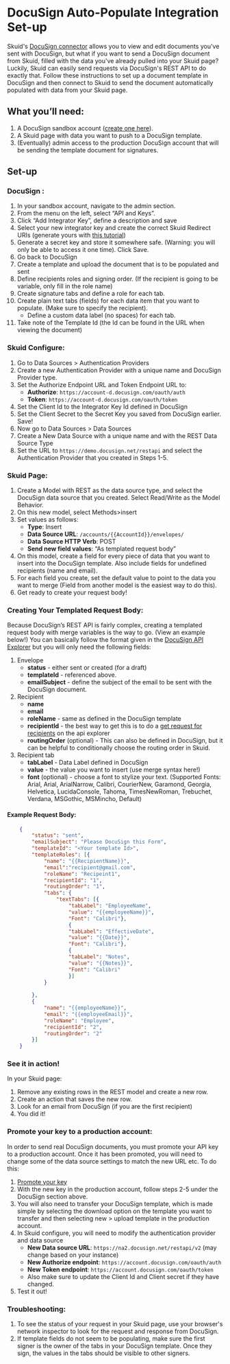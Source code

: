 

# DocuSign Auto-Populate Integration Set-up

Skuid's [DocuSign connector](https://docs.skuid.com/latest/en/data/docusign/#docusign) allows you to view and edit documents you've sent with DocuSign, but what if you want to send a DocuSign document from Skuid, filled with the data you've already pulled into your Skuid page? Luckily, Skuid can easily send requests via DocuSign's REST API to do exactly that. Follow these instructions to set up a document template in DocuSign and then connect to Skuid to send the document automatically populated with data from your Skuid page.
 
## What you’ll need: 
1. A DocuSign sandbox account ([create one here](https://go.docusign.com/trial/)).
2. A Skuid page with data you want to push to a DocuSign template.
3. (Eventually) admin access to the production DocuSign account that will be sending the template document for signatures.

## Set-up
### DocuSign : 
1. In your sandbox account, navigate to the admin section. 
2. From the menu on the left, select “API and Keys”.
3. Click “Add Integrator Key”, define a description and save
4. Select your new integrator key and create the correct Skuid Redirect URIs (generate yours with [this tutorial](https://docs.skuid.com/latest/en/data/callback-urls-redirect-uris.html))
5. Generate a secret key and store it somewhere safe. (Warning: you will only be able to access it one time). Click Save. 
6. Go back to DocuSign 
7. Create a template and upload the document that is to be populated and sent 
8. Define recipients roles and signing order. (If the recipient is going to be variable, only fill in the role name)
9. Create signature tabs and define a role for each tab. 
10. Create plain text tabs (fields) for each data item that you want to populate. (Make sure to specify the recipient). 
	- Define a custom data label (no spaces) for each tab. 
11. Take note of the Template Id (the Id can be found in the URL when viewing the document)
 

### Skuid Configure: 
1. Go to Data Sources > Authentication Providers
2. Create a new Authentication Provider with a unique name and DocuSign Provider type. 
3. Set the Authorize Endpoint URL and Token Endpoint URL to: 
	- **Authorize**: `https://account-d.docusign.com/oauth/auth`
	- **Token**: `https://account-d.docusign.com/oauth/token`
4. Set the Client Id to the Integrator Key Id defined in DocuSign
5. Set the Client Secret to the Secret Key you saved from DocuSign earlier. Save!
6. Now go to Data Sources > Data Sources
7. Create a New Data Source with a unique name and with the REST Data Source Type
8. Set the URL to  `https://demo.docusign.net/restapi` and select the Authentication Provider that you created in Steps 1-5.


### Skuid Page:
1. Create a Model with REST as the data source type, and select the DocuSign data source that you created. Select Read/Write as the Model Behavior.
2. On this new model, select Methods>insert
3. Set values as follows: 
	- **Type**: Insert
	- **Data Source URL**: `/accounts/{{AccountId}}/envelopes/`
	- **Data Source HTTP Verb**: POST 
	- **Send new field values**: “As templated request body” 
4. On this model, create a field for every piece of data that you want to insert into the DocuSign template. Also include fields for undefined recipients (name and email). 
5. For each field you create, set the default value to point to the data you want to merge (Field from another model is the easiest way to do this).
6. Get ready to create your request body!


### Creating Your Templated Request Body:
Because DocuSign’s REST API is fairly complex, creating a templated request body with merge variables is the way to go. (View an example below!)
You can basically follow the format given in the [DocuSign API Explorer](https://apiexplorer.docusign.com/#/esign/restapi?categories=Envelopes&tags=Envelopes&operations=create) but you will only need the following fields: 
1. Envelope
	- **status** - either sent or created (for a draft)
	- **templateId** - referenced above. 
	- **emailSubject** - define the subject of the email to be sent with the DocuSign document. 
2. Recipient
	- **name**
	- **email**
	- **roleName** - same as defined in the DocuSign template
	- **recipientId** - the best way to get this is to do a [get request for recipients](https://apiexplorer.docusign.com/#/esign/restapi?categories=Envelopes&tags=EnvelopeRecipients&operations=list) on the api explorer 
	- **routingOrder** (optional) - This can also be defined in DocuSign, but it can be helpful to conditionally choose the routing order in Skuid. 
3. Recipient tab
	- **tabLabel** - Data Label defined in DocuSign
	- **value** - the value you want to insert (use merge syntax here!)
	- **font** (optional) - choose a font to stylize your text. (Supported Fonts: Arial, Arial, ArialNarrow, Calibri, CourierNew, Garamond, Georgia, Helvetica,   LucidaConsole, Tahoma, TimesNewRoman, Trebuchet, Verdana, MSGothic, MSMincho, Default)

#### Example Request Body:  

```json
    {
        "status": "sent",
        "emailSubject": "Please DocuSign this Form",
        "templateId": "<Your template Id>",
        "templateRoles": [{
            "name": "{{RecipientName}}",
            "email":"recipient@gmail.com",
            "roleName": "Recipeint1",
            "recipientId": "1",
            "routingOrder": "1",
            "tabs": {
                "textTabs": [{
                    "tabLabel": "EmployeeName",
                    "value": "{{employeeName}}",
                    "Font": "Calibri"},
                    {
                    "tabLabel": "EffectiveDate",
                    "value": "{{Date}}",
                    "Font": "Calibri"},                        
                    {
                    "tabLabel": "Notes",
                    "value": "{{Notes}}",
                    "Font": "Calibri"
                    }]
            }
            
        },
        {
            "name": "{{employeeName}}",
            "email": "{{employeeEmail}}",
            "roleName": "Employee",
            "recipientId": "2",
            "routingOrder": "2"
        }]
    }
```
    
### See it in action!
In your Skuid page:
1. Remove any existing rows in the REST model and create a new row. 
2. Create an action that saves the new row. 
3. Look for an email from DocuSign (if you are the first recipient) 
4. You did it!

### Promote your key to a production account: 
In order to send real DocuSign documents, you must promote your API key to a production account. Once it has been promoted, you will need to change some of the data source settings to match the new URL etc. 
To do this:
1. [Promote your key](https://support.docusign.com/guides/ndse-admin-guide-api-and-keys) 
2. With the new key in the production account, follow steps 2-5 under the DocuSign section above. 
3. You will also need to transfer your DocuSign template, which is made simple by selecting the download option on the template you want to transfer and then selecting new > upload template in the production account. 
4. In Skuid configure, you will need to modify the authentication provider and data source
	- **New Data source URL**: `https://na2.docusign.net/restapi/v2` (may change based on your instance)
	- **New Authorize endpoint**: `https://account.docusign.com/oauth/auth`
	- **New Token endpoint**: `https://account.docusign.com/oauth/token`
	- Also make sure to update the Client Id and Client secret if they have changed.
5. Test it out! 

### Troubleshooting:
1. To see the status of your request in your Skuid page, use your browser's network inspector to look for the request and response from DocuSign. 
2. If template fields do not seem to be populating, make sure the first signer is the owner of the tabs in your DocuSign template. Once they sign, the values in the tabs should be visible to other signers. 


